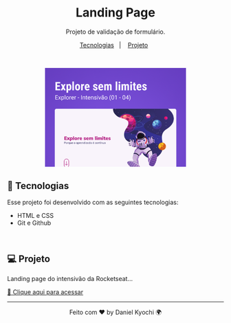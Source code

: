 <h1 align="center"> Landing Page</h1>

<p align="center">
Projeto de validação de formulário.
</p>

<p align="center">
  <a href="#-tecnologias">Tecnologias</a>&nbsp;&nbsp;&nbsp;|&nbsp;&nbsp;&nbsp;
  <a href="#-projeto">Projeto</a>&nbsp;&nbsp;
</p>
<br>

<p align="center">
  <img alt="github-favorites" src=".github/preview.png" width="65%">
</p>

## 🚀 Tecnologias

Esse projeto foi desenvolvido com as seguintes tecnologias:

- HTML e CSS
- Git e Github
<br>

## 💻 Projeto

Landing page do intensivão da Rocketseat...

[🔗 Clique aqui para acessar](https://email-react-jet.vercel.app/)

---

<p align="center">Feito com ♥ by Daniel Kyochi 🌍</p>
